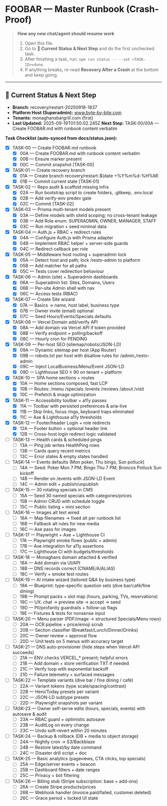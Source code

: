 # FOOBAR — Master Runbook (Crash-Proof)

> **How any new chat/agent should resume work**
> 1) Open this file.
> 2) Go to **📍 Current Status & Next Step** and do the first unchecked task.
> 3) After finishing a task, run: `npm run status -- --set <TASK-ID>=done`.
> 4) If anything breaks, re-read **Recovery After a Crash** at the bottom and keep going.

---

## 📍 Current Status & Next Step
- **Branch:** recovery/restart-20250918-1837
- **Platform Host (Superadmin):** www.byte-by-bite.com
- **Tenants:** monaghansbargrill.com (first)
- **Last Updated:** 2025-09-19T01:50:02.245Z
**Next Step:** TASK-00/00A — Create FOOBAR.md with runbook content verbatim

**Task Checklist (auto-synced from docs/status.json):**
<!-- TASKS-LIST:DO-NOT-EDIT-MANUALLY -->
- [x] TASK-00 — Create FOOBAR.md runbook
  - [x] 00A — Create FOOBAR.md with runbook content verbatim
  - [x] 00B — Ensure marker <!-- TASKS-LIST:DO-NOT-EDIT-MANUALLY --> present
  - [x] 00C — Commit snapshot [TASK-00]
- [x] TASK-01 — Create recovery branch
  - [x] 01A — Create branch recovery/restart-$(date +%Y%m%d-%H%M)
  - [x] 01B — Commit current state [TASK-01]
- [x] TASK-02 — Repo audit & scaffold missing infra
  - [x] 02A — Run bootstrap script to create folders, .gitkeep, .env.local
  - [x] 02B — Add verify-env predev gate
  - [x] 02C — Commit [TASK-02]
- [x] TASK-03 — Prisma multi-tenant models present
  - [x] 03A — Define models with siteId scoping; no cross-tenant leakage
  - [x] 03B — Add Role enum: SUPERADMIN, OWNER, MANAGER, STAFF
  - [x] 03C — Run migration + seed minimal data
- [x] TASK-04 — Auth.js + RBAC + redirect rules
  - [x] 04A — Configure Auth.js with Prisma adapter
  - [x] 04B — Implement RBAC helper + server-side guards
  - [x] 04C — Redirect callback per role
- [x] TASK-05 — Middleware host routing + superadmin lock
  - [x] 05A — Detect host and path; lock /resto-admin to platform
  - [x] 05B — Add matcher for all paths
  - [x] 05C — Tests cover redirection behaviour
- [x] TASK-06 — Admin (site) + Superadmin dashboards
  - [x] 06A — Superadmin list: Sites, Domains, Users
  - [x] 06B — Per-site Admin shell with nav
  - [x] 06C — Access tests (RBAC)
- [x] TASK-07 — Create Site wizard
  - [x] 07A — Basics → name, host label, business type
  - [x] 07B — Owner invite (email) optional
  - [x] 07C — Seed Hours/Events/Specials defaults
- [x] TASK-08 — Vercel Domain add/verify API
  - [x] 08A — Add domain via Vercel API if token provided
  - [x] 08B — Verify endpoint + polling/backoff
  - [x] 08C — Hourly cron for PENDING
- [x] TASK-09 — Per-host SEO (sitemap/robots/JSON-LD)
  - [x] 09A — Dynamic sitemap per host (App Router)
  - [x] 09B — robots.txt per host with disallow rules for /admin,/resto-admin
  - [x] 09C — Inject LocalBusiness/Menu/Event JSON-LD
  - [x] 09D — Lighthouse SEO ≥ 90 on tenant + platform
- [x] TASK-10 — SPA home sections + routes
  - [x] 10A — Home sections composed, fast LCP
  - [x] 10B — Routes: /menu /specials /events /reviews /about /visit
  - [x] 10C — Prefetch & image optimization
- [x] TASK-11 — Accessibility toolbar + a11y passes
  - [x] 11A — Toolbar with persisted preferences & aria-live
  - [x] 11B — Skip links, focus rings, keyboard traps eliminated
  - [x] 11C — Axe & Lighthouse a11y thresholds
- [x] TASK-12 — Footer/header Login + role redirects
  - [x] 12A — Footer button + optional header link
  - [x] 12B — Cross-host login redirect logic validated
- [ ] TASK-13 — Health cards & scheduled pings
  - [ ] 13A — Ping job writes HealthPing rows
  - [ ] 13B — Cards query recent metrics
  - [ ] 13C — Error states & empty states handled
- [ ] TASK-14 — Events defaults (Mon poker, Thu bingo, Sun potluck)
  - [ ] 14A — Seed: Poker Mon 7 PM; Bingo Thu 7 PM; Broncos Potluck Sun kickoff
  - [ ] 14B — Render on /events with JSON-LD Event
  - [ ] 14C — Admin edit + publish/unpublish
- [ ] TASK-15 — 30 rotating specials in CMS
  - [ ] 15A — Seed 30 named specials with categories/prices
  - [ ] 15B — Admin CRUD with schedule toggle
  - [ ] 15C — Public listing + mini section
- [ ] TASK-16 — Images alt text wired
  - [ ] 16A — Map filenames → fixed alt per runbook list
  - [ ] 16B — Fallback alt rules for new media
  - [ ] 16C — Axe pass for images
- [ ] TASK-17 — Playwright + Axe + Lighthouse CI
  - [ ] 17A — Playwright smoke flows (public + admin)
  - [ ] 17B — Axe integration for a11y assertions
  - [ ] 17C — Lighthouse CI with budgets/thresholds
- [ ] TASK-18 — Monaghans domain attached & verified
  - [ ] 18A — Add domain via UI/API
  - [ ] 18B — DNS records correct (CNAME/A/ALIAS)
  - [ ] 18C — Verify + smoke test routes
- [ ] TASK-19 — AI intake wizard (tailored Q&A by business type)
  - [ ] 19A — Blueprint: type-specific question sets (dive bar/café/fine dining)
  - [ ] 19B — Prompt packs + slot map (hours, parking, TVs, reservations)
  - [ ] 19C — UX: chat → preview site → accept → seed
  - [ ] 19D — PII/profanity guardrails + follow-up flags
  - [ ] 19E — Fixtures & tests for nonsense input
- [ ] TASK-20 — Menu parser (PDF/image → structured Specials/Menu rows)
  - [ ] 20A — OCR pipeline + price/emoji scrub
  - [ ] 20B — Section classifier (Breakfast/Lunch/Dinner/Drinks)
  - [ ] 20C — Owner review + approval flow
  - [ ] 20D — Unit tests on 5 menus with accuracy target
- [ ] TASK-21 — DNS auto-provisioner (hide steps when Vercel API succeeds)
  - [ ] 21A — ENV checks VERCEL_* present; helpful errors
  - [ ] 21B — Add domain + store verification TXT if needed
  - [ ] 21C — Verify loop with exponential backoff
  - [ ] 21D — Failure telemetry + surfaced messages
- [ ] TASK-22 — Template variants (dive bar / fine dining / café)
  - [ ] 22A — Variant tokens (type scale/spacing/contrast)
  - [ ] 22B — Hero/Today presets per variant
  - [ ] 22C — JSON-LD subtype presets
  - [ ] 22D — Playwright snapshots per variant
- [ ] TASK-23 — Owner self-serve edits (hours, specials, events) with autosave & audit
  - [ ] 23A — RBAC guard + optimistic autosave
  - [ ] 23B — AuditLog on every change
  - [ ] 23C — Undo soft-revert within 20 minutes
- [ ] TASK-24 — Backup & rollback (DB + media to object storage)
  - [ ] 24A — Nightly cron → S3/Backblaze
  - [ ] 24B — Restore latest/by date command
  - [ ] 24C — Disaster drill script + doc
- [ ] TASK-25 — Basic analytics (pageviews, CTA clicks, top specials)
  - [ ] 25A — Edge/server events + beacon
  - [ ] 25B — Dashboard filters + date ranges
  - [ ] 25C — Privacy + bot filtering
- [ ] TASK-26 — Billing stub (Stripe subscription: base + add-ons)
  - [ ] 26A — Create Stripe products/prices
  - [ ] 26B — Webhook handler (invoice.paid/failed, customer.deleted)
  - [ ] 26C — Grace period + locked UI state
